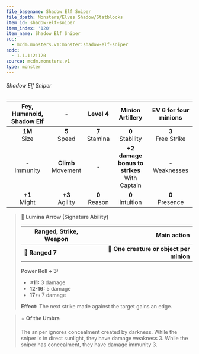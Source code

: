 ```yaml
---
file_basename: Shadow Elf Sniper
file_dpath: Monsters/Elves Shadow/Statblocks
item_id: shadow-elf-sniper
item_index: '120'
item_name: Shadow Elf Sniper
scc:
  - mcdm.monsters.v1:monster:shadow-elf-sniper
scdc:
  - 1.1.1:2:120
source: mcdm.monsters.v1
type: monster
---
```


###### Shadow Elf Sniper

| Fey, Humanoid, Shadow Elf |            -            |      Level 4       |                 Minion Artillery                 | EV 6 for four minions  |
| :-----------------------: | :---------------------: | :----------------: | :----------------------------------------------: | :--------------------: |
|     **1M**<br/> Size      |    **5**<br/> Speed     | **7**<br/> Stamina |               **0**<br/> Stability               | **3**<br/> Free Strike |
|    **-**<br/> Immunity    | **Climb**<br/> Movement |         -          | **+2 damage bonus to strikes**<br/> With Captain | **-**<br/> Weaknesses  |
|     **+1**<br/> Might     |   **+3**<br/> Agility   | **0**<br/> Reason  |               **0**<br/> Intuition               |  **0**<br/> Presence   |

<!-- -->
> 🏹 **Lumina Arrow (Signature Ability)**
>
> | **Ranged, Strike, Weapon** |                          **Main action** |
> | -------------------------- | ---------------------------------------: |
> | **📏 Ranged 7**            | **🎯 One creature or object per minion** |
>
> **Power Roll + 3:**
>
> - **≤11:** 3 damage
> - **12-16:** 5 damage
> - **17+:** 7 damage
>
> **Effect:** The next strike made against the target gains an edge.

<!-- -->
> ⭐️ **Of the Umbra**
>
> The sniper ignores concealment created by darkness. While the sniper is in direct sunlight, they have damage weakness 3. While the sniper has concealment, they have damage immunity 3.
